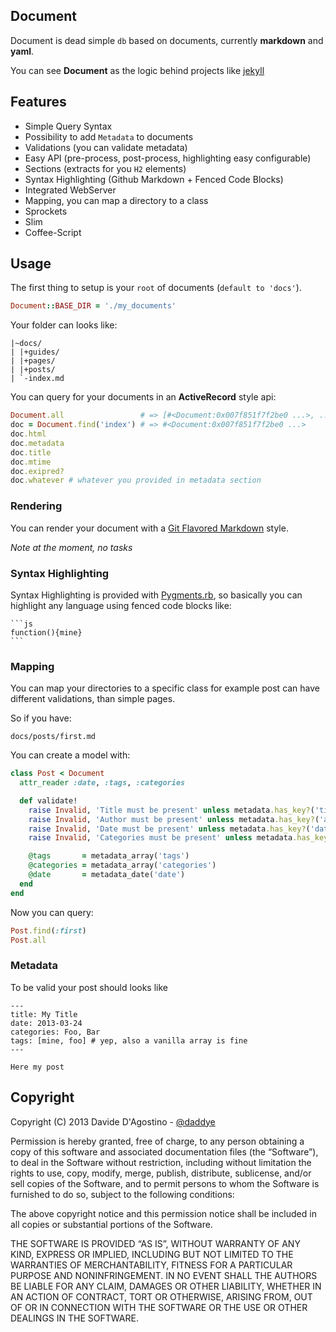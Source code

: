 ## Document

Document is dead simple `db` based on documents, currently **markdown**
and **yaml**.

You can see **Document** as the logic behind projects like [jekyll](mojombo/jekyll)

## Features

* Simple Query Syntax
* Possibility to add `Metadata` to documents
* Validations (you can validate metadata)
* Easy API (pre-process, post-process, highlighting easy configurable)
* Sections (extracts for you `H2` elements)
* Syntax Highlighting (Github Markdown + Fenced Code Blocks)
* Integrated WebServer
* Mapping, you can map a directory to a class
* Sprockets
* Slim
* Coffee-Script

## Usage

The first thing to setup is your `root` of documents (`default to 'docs'`).

```rb
Document::BASE_DIR = './my_documents'
```

Your folder can looks like:

    |~docs/
    | |+guides/
    | |+pages/
    | |+posts/
    | `-index.md

You can query for your documents in an **ActiveRecord** style api:

```rb
Document.all                 # => [#<Document:0x007f851f7f2be0 ...>, ...]
doc = Document.find('index') # => #<Document:0x007f851f7f2be0 ...>
doc.html
doc.metadata
doc.title
doc.mtime
doc.exipred?
doc.whatever # whatever you provided in metadata section
```

### Rendering

You can render your document with a [Git Flavored Markdown](https://help.github.com/articles/github-flavored-markdown) style.

_Note at the moment, no tasks_

### Syntax Highlighting

Syntax Highlighting is provided with [Pygments.rb](https://github.com/tmm1/pygments.rb), so
basically you can highlight any language using fenced code blocks like:

    ```js
    function(){mine}
    ```

### Mapping

You can map your directories to a specific class for example post can have different validations,
than simple pages.

So if you have:

    docs/posts/first.md

You can create a model with:

```rb
class Post < Document
  attr_reader :date, :tags, :categories

  def validate!
    raise Invalid, 'Title must be present' unless metadata.has_key?('title')
    raise Invalid, 'Author must be present' unless metadata.has_key?('author')
    raise Invalid, 'Date must be present' unless metadata.has_key?('date')
    raise Invalid, 'Categories must be present' unless metadata.has_key?('categories')

    @tags       = metadata_array('tags')
    @categories = metadata_array('categories')
    @date       = metadata_date('date')
  end
end
```

Now you can query:

```rb
Post.find(:first)
Post.all
```

### Metadata

To be valid your post should looks like

    ---
    title: My Title
    date: 2013-03-24
    categories: Foo, Bar
    tags: [mine, foo] # yep, also a vanilla array is fine
    ---

    Here my post

## Copyright

Copyright (C) 2013 Davide D'Agostino - [@daddye](http://twitter.com/daddye)

Permission is hereby granted, free of charge, to any person obtaining a copy of this software and
associated documentation files (the “Software”), to deal in the Software without restriction, including without
limitation the rights to use, copy, modify, merge, publish, distribute, sublicense, and/or sell copies of the Software,
and to permit persons to whom the Software is furnished to do so, subject to the following conditions:

The above copyright notice and this permission notice shall be included in all copies or substantial portions of the Software.

THE SOFTWARE IS PROVIDED “AS IS”, WITHOUT WARRANTY OF ANY KIND, EXPRESS OR IMPLIED, INCLUDING BUT NOT LIMITED TO THE WARRANTIES
OF MERCHANTABILITY, FITNESS FOR A PARTICULAR PURPOSE AND NONINFRINGEMENT. IN NO EVENT SHALL THE AUTHORS BE LIABLE FOR ANY CLAIM,
DAMAGES OR OTHER LIABILITY, WHETHER IN AN ACTION OF CONTRACT, TORT OR OTHERWISE, ARISING FROM, OUT OF OR IN CONNECTION WITH THE
SOFTWARE OR THE USE OR OTHER DEALINGS IN THE SOFTWARE.
